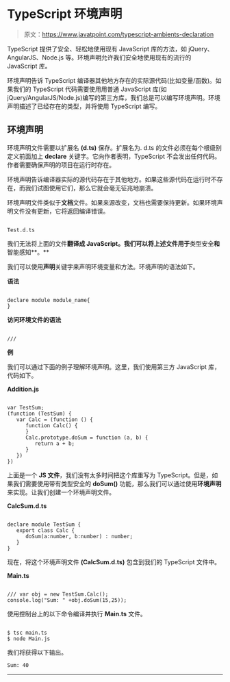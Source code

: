 # TypeScript 环境声明

> 原文：<https://www.javatpoint.com/typescript-ambients-declaration>

TypeScript 提供了安全、轻松地使用现有 JavaScript 库的方法，如 jQuery、AngularJS、Node.js 等。环境声明允许我们安全地使用现有的流行的 JavaScript 库。

环境声明告诉 TypeScript 编译器其他地方存在的实际源代码(比如变量/函数)。如果我们的 TypeScript 代码需要使用用普通 JavaScript 库(如 jQuery/AngularJS/Node.js)编写的第三方库，我们总是可以编写环境声明。环境声明描述了已经存在的类型，并将使用 TypeScript 编写。

## 环境声明

环境声明文件需要以扩展名 **(d.ts)** 保存。扩展名为. d.ts 的文件必须在每个根级别定义前面加上 **declare** 关键字。它向作者表明，TypeScript 不会发出任何代码。作者需要确保声明的项目在运行时存在。

环境声明告诉编译器实际的源代码存在于其他地方。如果这些源代码在运行时不存在，而我们试图使用它们，那么它就会毫无征兆地崩溃。

环境声明文件类似于**文档**文件。如果来源改变，文档也需要保持更新。如果环境声明文件没有更新，它将返回编译错误。

```

Test.d.ts

```

我们无法将上面的文件**翻译成 JavaScript。我们可以将上述文件用于**类型安全**和**智能感知**。**

我们可以使用**声明**关键字来声明环境变量和方法。环境声明的语法如下。

**语法**

```

declare module module_name{
}

```

**访问环境文件的语法**

```

/// 
```

**例**

我们可以通过下面的例子理解环境声明。这里，我们使用第三方 JavaScript 库，代码如下。

**Addition.js**

```

var TestSum;  
(function (TestSum) {  
   var Calc = (function () { 
      function Calc() { 
      } 
      Calc.prototype.doSum = function (a, b) {
         return a + b;
      }
   })
})

```

上面是一个 **JS 文件**，我们没有太多时间把这个库重写为 TypeScript。但是，如果我们需要使用带有类型安全的 **doSum()** 功能，那么我们可以通过使用**环境声明**来实现。让我们创建一个环境声明文件。

**CalcSum.d.ts**

```

declare module TestSum { 
   export class Calc { 
      doSum(a:number, b:number) : number; 
   }
}

```

现在，将这个环境声明文件 **(CalcSum.d.ts)** 包含到我们的 TypeScript 文件中。

**Main.ts**

```

/// var obj = new TestSum.Calc(); 
console.log("Sum: " +obj.doSum(15,25)); 
```

使用控制台上的以下命令编译并执行 **Main.ts** 文件。

```

$ tsc main.ts
$ node Main.js

```

我们将获得以下输出。

```
Sum: 40

```

* * *